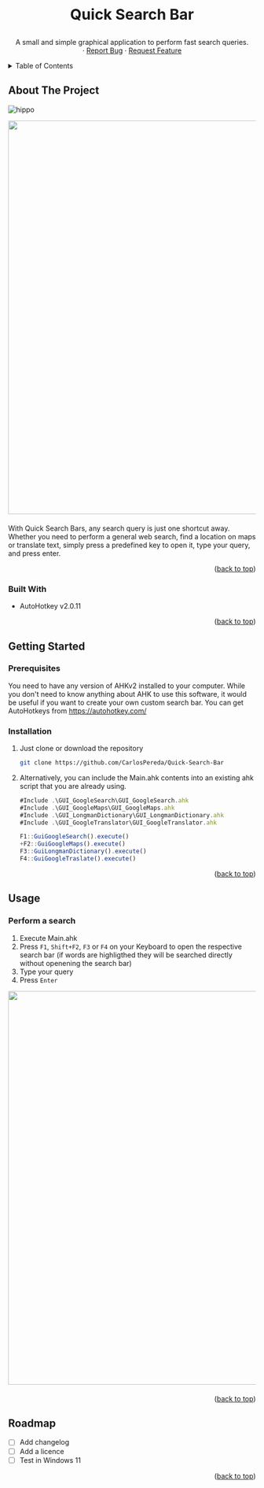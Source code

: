 <a id="readme-top"></a>

<!-- PROJECT LOGO -->
<br />
<div align="center">

<h3 align="center" style="font-size:30px">Quick Search Bar</h3>
  <p align="center">
    A small and simple graphical application to perform fast search queries. 
    <br />
    ·
    <a href="https://github.com/CarlosPereda/Quick-Search-Bar/issues/new?labels=bug&template=bug-report---.md">Report Bug</a>
    ·
    <a href="https://github.com/CarlosPereda/Quick-Search-Bar/issues/new?labels=enhancement&template=feature-request---.md">Request Feature</a>
  </p>
</div>


<!-- TABLE OF CONTENTS -->
<details>
  <summary>Table of Contents</summary>
  <ol>
    <li>
      <a href="#about-the-project">About The Project</a>
      <ul>
        <li><a href="#built-with">Built With</a></li>
      </ul>
    </li>
    <li>
      <a href="#getting-started">Getting Started</a>
      <ul>
        <li><a href="#prerequisites">Prerequisites</a></li>
        <li><a href="#installation">Installation</a></li>
      </ul>
    </li>
    <li><a href="#usage">Usage</a>
      <ul>
        <li><a href="#perform-a-search">Perform a search</a></li>
      </ul>
    </li>
    <li><a href="#roadmap">Roadmap</a>
  </ol>
</details>



<!-- ABOUT THE PROJECT -->
## About The Project
![hippo](Documentation\searchBarsExample1.gif)
<!-- <div align="center" style="margin-bottom: 20px">
  <a href="https://github.com/CarlosPereda/Quick-Search-Bar">
    <img src="Documentation\searchBarsExample1.gif" width="800">
  </a>
</div> -->

<div align="center" style="margin-bottom: 20px">
  <a href="https://github.com/CarlosPereda/Quick-Search-Bar">
    <img src="Documentation\searchBarsExample3.gif" width="800">
  </a>
</div>

With Quick Search Bars, any search query is just one shortcut away. Whether you need to perform a general web search, find a location on maps or translate text, simply press a predefined key to open it, type your query, and press enter.

<p align="right">(<a href="#readme-top">back to top</a>)</p>


### Built With

* AutoHotkey v2.0.11

<p align="right">(<a href="#readme-top">back to top</a>)</p>

<!-- GETTING STARTED -->
## Getting Started

### Prerequisites

You need to have any version of AHKv2 installed to your computer. While you don't need to know anything about AHK to use this software, it would be useful if you want to create your own custom search bar. You can get AutoHotkeys from https://autohotkey.com/

### Installation

1. Just clone or download the repository
   ```sh
   git clone https://github.com/CarlosPereda/Quick-Search-Bar
   ```

2. Alternatively, you can include the Main.ahk contents into an existing ahk script that you are already using.
    ```js
    #Include .\GUI_GoogleSearch\GUI_GoogleSearch.ahk
    #Include .\GUI_GoogleMaps\GUI_GoogleMaps.ahk
    #Include .\GUI_LongmanDictionary\GUI_LongmanDictionary.ahk
    #Include .\GUI_GoogleTranslator\GUI_GoogleTranslator.ahk

    F1::GuiGoogleSearch().execute()
    +F2::GuiGoogleMaps().execute()
    F3::GuiLongmanDictionary().execute()
    F4::GuiGoogleTraslate().execute()
    ```
<p align="right">(<a href="#readme-top">back to top</a>)</p>

<!-- USAGE EXAMPLES -->
## Usage

### Perform a search
1. Execute Main.ahk 
2. Press ```F1```, ```Shift+F2```, ```F3``` or ```F4```  on your Keyboard to open the respective search bar (if words are highligthed they will be searched directly without openening the search bar)
3. Type your query
4. Press ```Enter```

<div align="center" style="margin-bottom: 20px">
  <a href="https://github.com/CarlosPereda/Quick-Search-Bar">
    <img src="Documentation\searchBarsExample2.gif" width="800">
  </a>
</div>

<p align="right">(<a href="#readme-top">back to top</a>)</p>


<!-- ROADMAP -->
## Roadmap

- [ ] Add changelog
- [ ] Add a licence
- [ ] Test in Windows 11

<p align="right">(<a href="#readme-top">back to top</a>)</p>
